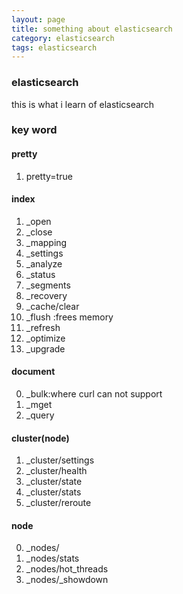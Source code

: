 ```yaml
---
layout: page 
title: something about elasticsearch
category: elasticsearch
tags: elasticsearch
---
```

### elasticsearch
this is what i learn of elasticsearch
### key word

#### pretty
1.  pretty=true

#### index
1.  _open
2.  _close
3.  _mapping
4.  _settings
5.  _analyze
6.  _status
7.  _segments
8.  _recovery
9.  _cache/clear
10. _flush :frees memory 
12. _refresh
13. _optimize
14. _upgrade

#### document
0.  _bulk:where curl can not support
1.  _mget
2.  _query

#### cluster(node)
1.  _cluster/settings 
2.  _cluster/health
3.  _cluster/state
4.  _cluster/stats
5.  _cluster/reroute 

#### node
0.  _nodes/
1.  _nodes/stats
3.  _nodes/hot_threads
4.  _nodes/_showdown
